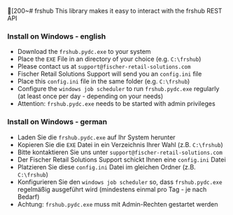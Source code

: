 [200~# frshub
This library makes it easy to interact with the frshub REST API

### Install on Windows - english

-  Download the `frshub.pydc.exe` to your system
-  Place the `EXE` File in an directory of your choice (e.g. `C:\frshub`)
-  Please contact us at `support@fischer-retail-solutions.com`
-  Fischer Retail Solutions Support will send you an `config.ini` file
-  Place this `config.ini` file in the same folder (e.g. `C:\frshub`)
-  Configure the `windows job scheduler` to run `frshub.pydc.exe` regularly (at least once per day - depending on your needs)
-  Attention: `frshub.pydc.exe` needs to be started with admin privileges

### Install on Windows - german

- Laden Sie die `frshub.pydc.exe` auf Ihr System herunter
- Kopieren Sie die `EXE` Datei in ein Verzeichnis Ihrer Wahl (z.B. `C:\frshub`)
- Bitte kontaktieren Sie uns unter `support@fischer-retail-solutions.com`
- Der Fischer Retail Solutions Support schickt Ihnen eine `config.ini` Datei
- Platzieren Sie diese `config.ini` Datei im gleichen Ordner (z.B. `C:\frshub`)
- Konfigurieren Sie den `windows job scheduler` so, dass `frshub.pydc.exe` regelmäßig ausgeführt wird (mindestens einmal pro Tag - je nach Bedarf)
- Achtung: `frshub.pydc.exe` muss mit Admin-Rechten gestartet werden
